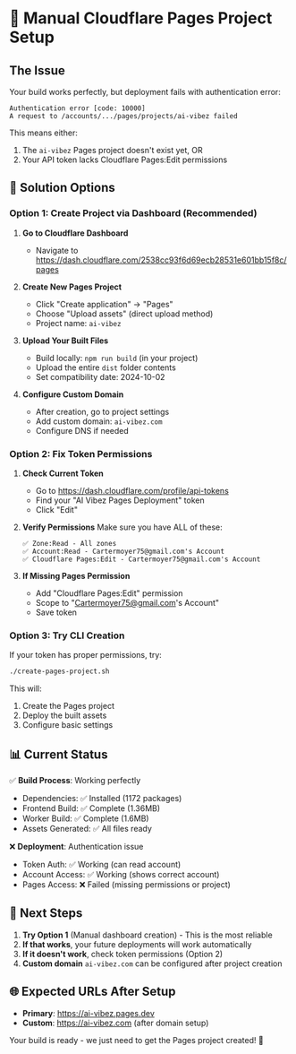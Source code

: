 # 🎯 Manual Cloudflare Pages Project Setup

## The Issue
Your build works perfectly, but deployment fails with authentication error:
```
Authentication error [code: 10000]
A request to /accounts/.../pages/projects/ai-vibez failed
```

This means either:
1. The `ai-vibez` Pages project doesn't exist yet, OR
2. Your API token lacks Cloudflare Pages:Edit permissions

## 🔧 Solution Options

### Option 1: Create Project via Dashboard (Recommended)

1. **Go to Cloudflare Dashboard**
   - Navigate to https://dash.cloudflare.com/2538cc93f6d69ecb28531e601bb15f8c/pages

2. **Create New Pages Project**
   - Click "Create application" → "Pages"
   - Choose "Upload assets" (direct upload method)
   - Project name: `ai-vibez`

3. **Upload Your Built Files**
   - Build locally: `npm run build` (in your project)
   - Upload the entire `dist` folder contents
   - Set compatibility date: 2024-10-02

4. **Configure Custom Domain**
   - After creation, go to project settings
   - Add custom domain: `ai-vibez.com`
   - Configure DNS if needed

### Option 2: Fix Token Permissions

1. **Check Current Token**
   - Go to https://dash.cloudflare.com/profile/api-tokens
   - Find your "AI Vibez Pages Deployment" token
   - Click "Edit"

2. **Verify Permissions**
   Make sure you have ALL of these:
   ```
   ✅ Zone:Read - All zones
   ✅ Account:Read - Cartermoyer75@gmail.com's Account
   ✅ Cloudflare Pages:Edit - Cartermoyer75@gmail.com's Account
   ```

3. **If Missing Pages Permission**
   - Add "Cloudflare Pages:Edit" permission
   - Scope to "Cartermoyer75@gmail.com's Account"
   - Save token

### Option 3: Try CLI Creation

If your token has proper permissions, try:
```bash
./create-pages-project.sh
```

This will:
1. Create the Pages project
2. Deploy the built assets
3. Configure basic settings

## 📊 Current Status

✅ **Build Process**: Working perfectly
- Dependencies: ✅ Installed (1172 packages)  
- Frontend Build: ✅ Complete (1.36MB)
- Worker Build: ✅ Complete (1.6MB)
- Assets Generated: ✅ All files ready

❌ **Deployment**: Authentication issue
- Token Auth: ✅ Working (can read account)
- Account Access: ✅ Working (shows correct account)  
- Pages Access: ❌ Failed (missing permissions or project)

## 🎯 Next Steps

1. **Try Option 1** (Manual dashboard creation) - This is the most reliable
2. **If that works**, your future deployments will work automatically
3. **If it doesn't work**, check token permissions (Option 2)
4. **Custom domain** `ai-vibez.com` can be configured after project creation

## 🌐 Expected URLs After Setup

- **Primary**: https://ai-vibez.pages.dev
- **Custom**: https://ai-vibez.com (after domain setup)

Your build is ready - we just need to get the Pages project created! 🚀